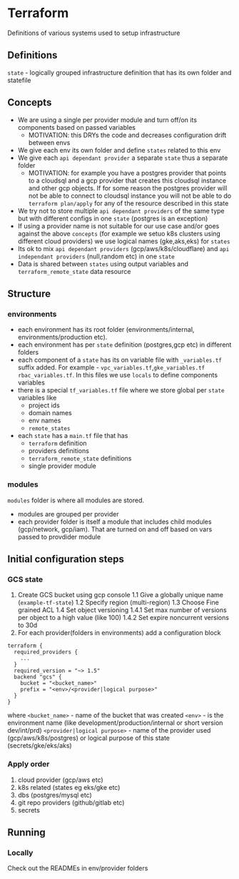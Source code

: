 # Terraform
Definitions of various systems used to setup infrastructure

## Definitions
`state` - logically grouped infrastructure definition that has its own folder and statefile

## Concepts
* We are using a single per provider module and turn off/on its components based on passed variables
  * MOTIVATION: this DRYs the code and decreases configuration drift between envs
* We give each env its own folder and define `states` related to this env
* We give each `api dependant provider` a separate `state` thus a separate folder
  * MOTIVATION: for example you have a postgres provider that points to a cloudsql and a gcp provider that creates this cloudsql instance and other gcp objects. If for some reason the postgres provider will not be able to connect to cloudsql instance you will not be able to do `terraform plan/apply` for any of the resource described in this state
* We try not to store multiple `api dependant providers` of the same type but with different configs in one `state` (postgres is an exception)
* If using a provider name is not suitable for our use case and/or goes against the above `concepts` (for example we setuo k8s clusters using different cloud providers) we use logical names (gke,aks,eks) for `states`
* Its ok to mix `api dependant providers` (gcp/aws/k8s/cloudflare) and `api independant providers` (null,random etc) in one `state`
* Data is shared between `states` using output variables and `terraform_remote_state` data resource

## Structure

### environments

* each environment has its root folder (environments/internal, environments/production etc). 
* each environment has per `state` definition (postgres,gcp etc) in different folders
* each component of a `state` has its on variable file with `_variables.tf` suffix added. For example - `vpc_variables.tf`,`gke_variables.tf` `rbac_variables.tf`. In this files we use `locals` to define components variables
* there is a special `tf_variables.tf` file where we store global per `state` variables like
  * project ids
  * domain names
  * env names
  * `remote_states`
* each `state` has a `main.tf` file that has 
  * `terraform` definition
  * providers definitions
  * `terraform_remote_state` definitions 
  * single provider module


### modules
`modules` folder is where all modules are stored.
* modules are grouped per provider
* each provider folder is itself a module that includes child modules (gcp/network, gcp/iam). That are turned on and off based on vars passed to provdider module



## Initial configuration steps

### GCS state

1. Create GCS bucket using gcp console
  1.1 Give a globally unique name (`example-tf-state`)
  1.2 Specify region (multi-region)
  1.3 Choose Fine grained ACL
  1.4 Set object versioning
    1.4.1 Set max number of versions per object to a high value (like 100)
    1.4.2 Set expire noncurrent versions to 30d
3. For each provider(folders in environments) add a configuration block
```
terraform {
  required_providers {
    ... 
  }
  required_version = "~> 1.5"
  backend "gcs" {
    bucket = "<bucket_name>"
    prefix = "<env>/<provider|logical purpose>"
  }
}
```
where
`<bucket_name>` - name of the bucket that was created
`<env>` - is the environment name (like development/production/internal or short version dev/int/prd)
`<provider|logical purpose>` - name of the provider used (gcp/aws/k8s/postgres) or logical purpose of this state (secrets/gke/eks/aks)

### Apply order
1. cloud provider (gcp/aws etc)
2. k8s related (states eg eks/gke etc)
3. dbs (postgres/mysql etc)
4. git repo providers (github/gitlab etc)
5. secrets


## Running

### Locally
Check out the READMEs in env/provider folders
